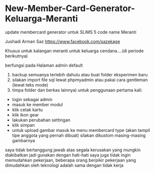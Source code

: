 New-Member-Card-Generator-Keluarga-Meranti
==========================================

update membercard generator untuk SLiMS 5 code name Meranti

Jushadi Arman Saz
https://www.facebook.com/sazekage

Khusus untuk kalangan meranti
untuk keluarga cendana....(di periode berikutnya)

berfungsi pada Halaman admin default


1. backup semuanya terlebih dahulu atau buat folder eksperimen baru
2. silakan import file sql lewat phpmyadmin atau pakai cara gentleman (lewat teks mode)
3. timpa folder dan berkas lainnya)
untuk penggunaan pertama kali:
- login sebagai admin
- masuk ke member modul
- klik cetak kartu
- klik ikon gear
- lakukan perubahan settingan
- klik simpan
- untuk upload gambar masuk ke menu membercard type (akan tampil tipe anggota yang pernah dibuat) silakan dikustom masing-masing gambarnya

saya tidak bertanggung jawab atas segala kerusakan yang mungkin diakibatkan jadi gunakan dengan hati-hati 
saya juga tidak ingin memudahkan pekerjaan, beberapa orang berpikir pekerjaan yang dimudahkan oleh teknologi adalah sama dengan tidak kerja

